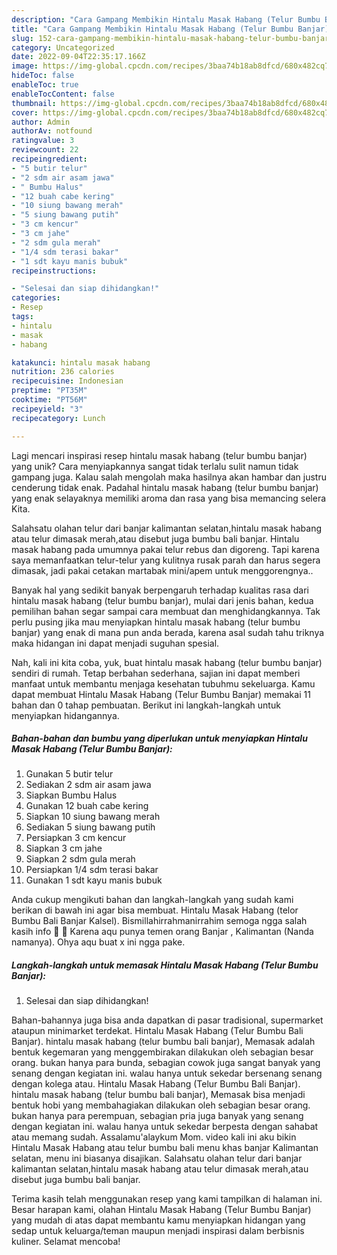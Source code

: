 ```yaml
---
description: "Cara Gampang Membikin Hintalu Masak Habang (Telur Bumbu Banjar) yang Lezat Sekali"
title: "Cara Gampang Membikin Hintalu Masak Habang (Telur Bumbu Banjar) yang Lezat Sekali"
slug: 152-cara-gampang-membikin-hintalu-masak-habang-telur-bumbu-banjar-yang-lezat-sekali
category: Uncategorized
date: 2022-09-04T22:35:17.166Z
image: https://img-global.cpcdn.com/recipes/3baa74b18ab8dfcd/680x482cq70/hintalu-masak-habang-telur-bumbu-banjar-foto-resep-utama.jpg
hideToc: false
enableToc: true
enableTocContent: false
thumbnail: https://img-global.cpcdn.com/recipes/3baa74b18ab8dfcd/680x482cq70/hintalu-masak-habang-telur-bumbu-banjar-foto-resep-utama.jpg
cover: https://img-global.cpcdn.com/recipes/3baa74b18ab8dfcd/680x482cq70/hintalu-masak-habang-telur-bumbu-banjar-foto-resep-utama.jpg
author: Admin
authorAv: notfound
ratingvalue: 3
reviewcount: 22
recipeingredient:
- "5 butir telur"
- "2 sdm air asam jawa"
- " Bumbu Halus"
- "12 buah cabe kering"
- "10 siung bawang merah"
- "5 siung bawang putih"
- "3 cm kencur"
- "3 cm jahe"
- "2 sdm gula merah"
- "1/4 sdm terasi bakar"
- "1 sdt kayu manis bubuk"
recipeinstructions:

- "Selesai dan siap dihidangkan!"
categories:
- Resep
tags:
- hintalu
- masak
- habang

katakunci: hintalu masak habang 
nutrition: 236 calories
recipecuisine: Indonesian
preptime: "PT35M"
cooktime: "PT56M"
recipeyield: "3"
recipecategory: Lunch

---
```





Lagi mencari inspirasi resep hintalu masak habang (telur bumbu banjar) yang unik? Cara menyiapkannya sangat tidak terlalu sulit namun tidak gampang juga. Kalau salah mengolah maka hasilnya akan hambar dan justru cenderung tidak enak. Padahal hintalu masak habang (telur bumbu banjar) yang enak selayaknya memiliki aroma dan rasa yang bisa memancing selera Kita.





Salahsatu olahan telur dari banjar kalimantan selatan,hintalu masak habang atau telur dimasak merah,atau disebut juga bumbu bali banjar. Hintalu masak habang pada umumnya pakai telur rebus dan digoreng. Tapi karena saya memanfaatkan telur-telur yang kulitnya rusak parah dan harus segera dimasak, jadi pakai cetakan martabak mini/apem untuk menggorengnya..

Banyak hal yang sedikit banyak berpengaruh terhadap kualitas rasa dari hintalu masak habang (telur bumbu banjar), mulai dari jenis bahan, kedua pemilihan bahan segar sampai cara membuat dan menghidangkannya. Tak perlu pusing jika mau menyiapkan hintalu masak habang (telur bumbu banjar) yang enak di mana pun anda berada, karena asal sudah tahu triknya maka hidangan ini dapat menjadi suguhan spesial.






Nah, kali ini kita coba, yuk, buat hintalu masak habang (telur bumbu banjar) sendiri di rumah. Tetap berbahan sederhana, sajian ini dapat memberi manfaat untuk membantu menjaga kesehatan tubuhmu sekeluarga. Kamu dapat membuat Hintalu Masak Habang (Telur Bumbu Banjar) memakai 11 bahan dan 0 tahap pembuatan. Berikut ini langkah-langkah untuk menyiapkan hidangannya.

<!--inarticleads1-->

##### Bahan-bahan dan bumbu yang diperlukan untuk menyiapkan Hintalu Masak Habang (Telur Bumbu Banjar):

1. Gunakan 5 butir telur
1. Sediakan 2 sdm air asam jawa
1. Siapkan  Bumbu Halus
1. Gunakan 12 buah cabe kering
1. Siapkan 10 siung bawang merah
1. Sediakan 5 siung bawang putih
1. Persiapkan 3 cm kencur
1. Siapkan 3 cm jahe
1. Siapkan 2 sdm gula merah
1. Persiapkan 1/4 sdm terasi bakar
1. Gunakan 1 sdt kayu manis bubuk


Anda cukup mengikuti bahan dan langkah-langkah yang sudah kami berikan di bawah ini agar bisa membuat. Hintalu Masak Habang (telor Bumbu Bali Banjar Kalsel). Bismillahirrahmanirrahim semoga ngga salah kasih info 🤭 🙏 Karena aqu punya temen orang Banjar , Kalimantan (Nanda namanya). Ohya aqu buat x ini ngga pake. 

<!--inarticleads2-->

##### Langkah-langkah untuk memasak Hintalu Masak Habang (Telur Bumbu Banjar):


1. Selesai dan siap dihidangkan!

Bahan-bahannya juga bisa anda dapatkan di pasar tradisional, supermarket ataupun minimarket terdekat. Hintalu Masak Habang (Telur Bumbu Bali Banjar). hintalu masak habang (telur bumbu bali banjar), Memasak adalah bentuk kegemaran yang menggembirakan dilakukan oleh sebagian besar orang. bukan hanya para bunda, sebagian cowok juga sangat banyak yang senang dengan kegiatan ini. walau hanya untuk sekedar bersenang senang dengan kolega atau. Hintalu Masak Habang (Telur Bumbu Bali Banjar). hintalu masak habang (telur bumbu bali banjar), Memasak bisa menjadi bentuk hobi yang membahagiakan dilakukan oleh sebagian besar orang. bukan hanya para perempuan, sebagian pria juga banyak yang senang dengan kegiatan ini. walau hanya untuk sekedar berpesta dengan sahabat atau memang sudah. Assalamu&#39;alaykum Mom. video kali ini aku bikin Hintalu Masak Habang atau telur bumbu bali menu khas banjar Kalimantan selatan, menu ini biasanya disajikan. Salahsatu olahan telur dari banjar kalimantan selatan,hintalu masak habang atau telur dimasak merah,atau disebut juga bumbu bali banjar. 

Terima kasih telah menggunakan resep yang kami tampilkan di halaman ini. Besar harapan kami, olahan Hintalu Masak Habang (Telur Bumbu Banjar) yang mudah di atas dapat membantu kamu menyiapkan hidangan yang sedap untuk keluarga/teman maupun menjadi inspirasi dalam berbisnis kuliner. Selamat mencoba!

